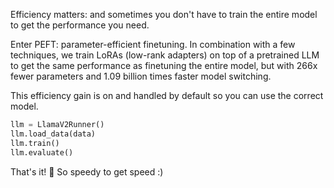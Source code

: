Efficiency matters: and sometimes you don't have to train the entire model to get the performance you need.

Enter PEFT: parameter-efficient finetuning. In combination with a few techniques, we train LoRAs (low-rank adapters) on top of a pretrained LLM to get the same performance as finetuning the entire model, but with 266x fewer parameters and 1.09 billion times faster model switching.

This efficiency gain is on and handled by default so you can use the correct model.

```python hl_lines="1"
llm = LlamaV2Runner()
llm.load_data(data)
llm.train()
llm.evaluate()
```

That's it! 🎉 So speedy to get speed :)

<br><br>
